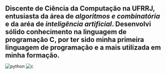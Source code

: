 <span style= "font-size: 1.5em;">**Discente de Ciência da Computação na UFRRJ, entusiasta da área de *algoritmos e combinatória* e da aréa de
*inteligência artificial*. Desenvolvi sólido conhecimento na linguagem de programação C, por ter sido minha
primeira linguagem de programação e a mais utilizada em minha formação.**</span>



![python](https://img.shields.io/badge/python-3670A0?style=for-the-badge&logo=python&logoColor=ffdd54) ![c](https://img.shields.io/badge/C-00599C?style=for-the-badge&logo=c&logoColor=white)
